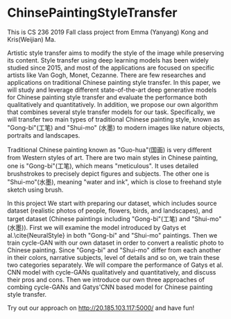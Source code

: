 # ChinsePaintingStyleTransfer
This is CS 236 2019 Fall class project from Emma (Yanyang) Kong and Kris(Weijian) Ma.

Artistic style transfer aims to modify the style of the image while preserving its content. Style transfer using deep learning models has been widely studied since 2015, and most of the applications are focused on specific artists like Van Gogh, Monet, Cezanne. There are few researches and applications on traditional Chinese painting style transfer. In this paper, we will study and leverage different state-of-the-art deep generative models for Chinese painting style transfer and evaluate the performance both qualitatively and quantitatively. In addition, we propose our own algorithm that combines several style transfer models for our task. Specifically, we will transfer two main types of traditional Chinese painting style, known as "Gong-bi"(工笔) and "Shui-mo" (水墨) to modern images like nature objects, portraits and landscapes.

Traditional Chinese painting known as "Guo-hua"(国画) is very different from Western styles of art. There are two main styles in Chinese painting, one is "Gong-bi"(工笔), which means "meticulous". It uses detailed brushstrokes to precisely depict figures and subjects. The other one is "Shui-mo"(水墨), meaning "water and ink", which is close to freehand style sketch using brush.

In this project We start with preparing our dataset, which includes source dataset (realistic photos of people, flowers, birds, and landscapes), and target dataset (Chinese paintings including "Gong-bi"(工笔) and "Shui-mo"(水墨)). First we will examine the model introduced by Gatys et al.\cite{NeuralStyle} in both "Gong-bi" and "Shui-mo" paintings. Then we train cycle-GAN with our own dataset in order to convert a realistic photo to Chinese painting. Since "Gong-bi" and "Shui-mo" differ from each another in their colors, narrative subjects, level of details and so on, we train these two categories separately. We will compare the performance of Gatys et al. CNN model with cycle-GANs qualitatively and quantitatively, and discuss their pros and cons. Then we introduce our own three approaches of combing cycle-GANs and Gatys'CNN based model for Chinese painting style transfer.

Try out our approach on http://20.185.103.117:5000/ and have fun!
